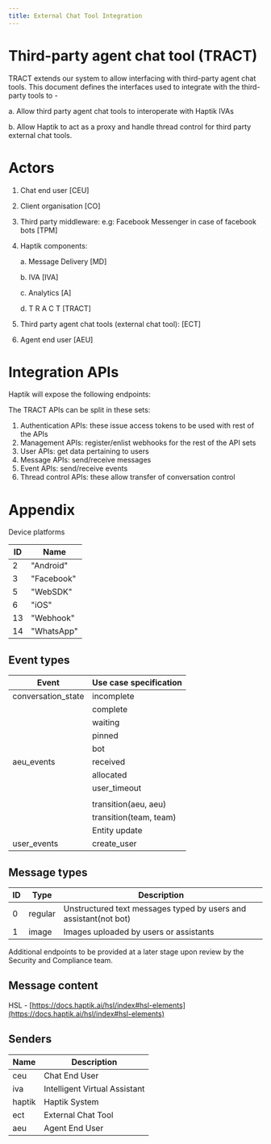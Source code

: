 ```yaml
---
title: External Chat Tool Integration
---
```



# Third-party agent chat tool (TRACT)

TRACT extends our system to allow interfacing with third-party agent chat tools. This document defines the interfaces used to integrate with the third-party tools to -

a. Allow third party agent chat tools to interoperate with Haptik IVAs

b. Allow Haptik to act as a proxy and handle thread control for third party external chat tools.



# Actors

1. Chat end user [CEU]
2. Client organisation [CO]
3. Third party middleware: e.g: Facebook Messenger in case of facebook bots [TPM]
4. Haptik components:

    a. Message Delivery [MD]
    
    b. IVA [IVA]
    
    c. Analytics [A]
    
    d. T R A C T [TRACT]
    
5. Third party agent chat tools (external chat tool): [ECT]
6. Agent end user [AEU]



# Integration APIs

Haptik will expose the following endpoints:

The TRACT APIs can be split in these sets:
1. Authentication APIs: these issue access tokens to be used with rest of the APIs
2. Management APIs: register/enlist webhooks for the rest of the API sets
3. User APIs: get data pertaining to users
4. Message APIs: send/receive messages
5. Event APIs: send/receive events
6. Thread control APIs: these allow transfer of conversation control



# Appendix

Device platforms

| **ID** | **Name** |
| --- | --- |
| 2 | &quot;Android&quot; |
| 3 | &quot;Facebook&quot; |
| 5 | &quot;WebSDK&quot; |
| 6 | &quot;iOS&quot; |
| 13 | &quot;Webhook&quot; |
| 14 | &quot;WhatsApp&quot; |

## Event types

| **Event** | **Use case specification** |
| --- | --- |
| conversation\_state | incomplete |
|   | complete |
|   | waiting |
|   | pinned |
|   | bot |
| aeu\_events | received |
|   | allocated |
|   | user\_timeout |
|   |   |
|   | transition(aeu, aeu) |
|   | transition(team, team) |
|   | Entity update |
| user\_events | create\_user |

## Message types

| **ID** | **Type** | **Description** |
| --- | --- | --- |
| 0 | regular | Unstructured text messages typed by users and assistant(not bot) |
| 1 | image | Images uploaded by users or assistants |

Additional endpoints to be provided at a later stage upon review by the Security and Compliance team.

## Message content

HSL - [https://docs.haptik.ai/hsl/index#hsl-elements](https://docs.haptik.ai/hsl/index#hsl-elements)

## Senders

| **Name** | **Description** |
| --- | --- |
| ceu | Chat End User |
| iva | Intelligent Virtual Assistant |
| haptik | Haptik System |
| ect | External Chat Tool |
| aeu | Agent End User |



